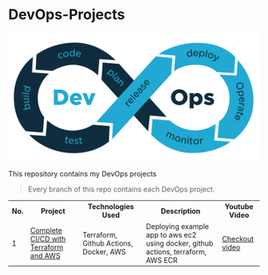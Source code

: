 # DevOps-Projects

<img src="1_AwvDJDfErlD34ox2QpwGoA.png" />

This repository contains my DevOps projects

>Every branch of this repo contains each DevOps project.

<table>
<tr>
<th>No.</th>
<th>Project</th>
<th>Technologies Used</th>
<th>Description</th>
<th>Youtube Video</th>
</tr>
<tr>
<td>1</td>
<td>
<a href="https://github.com/tush-tr/DevOps-Projects/tree/Complete-CI/CD-with-Terraform-AWS">
Complete CI/CD with Terraform and AWS
</a>
</td>
<td>Terraform, Github Actions, Docker, AWS</td>
<td>Deploying example app to aws ec2 using docker, github actions, terraform, AWS ECR</td>
<td>
<a href="https://www.youtube.com/watch?v=5sZAx2ylsOo&t=520s">Checkout video</a>
</td>
</tr>
</table>

